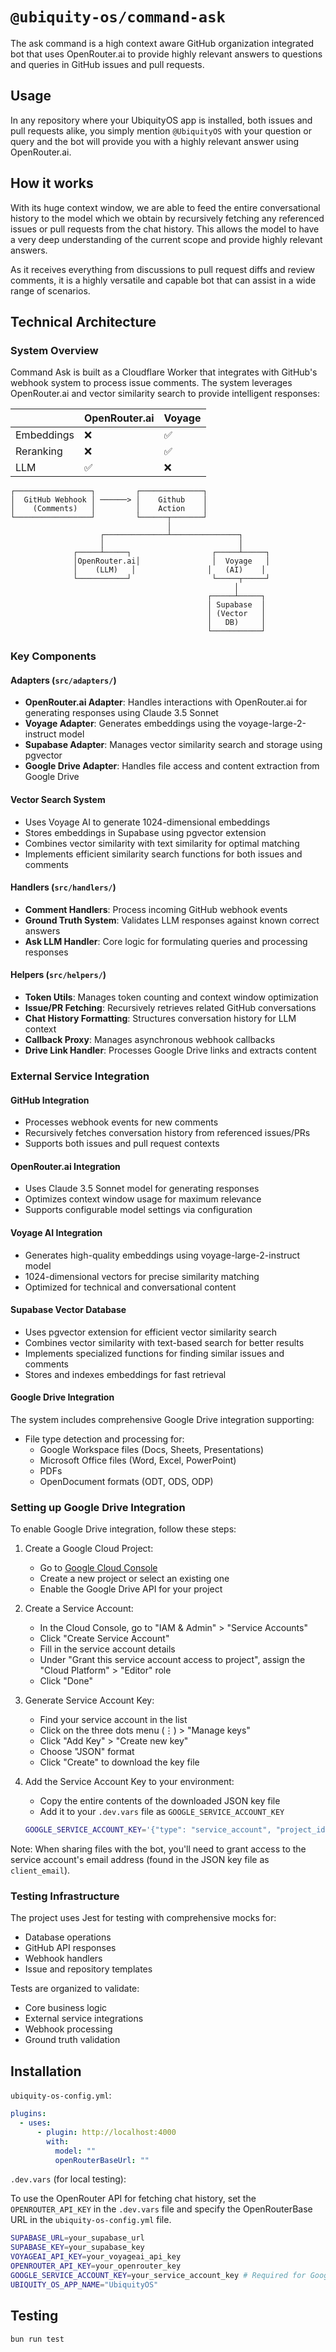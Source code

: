 # `@ubiquity-os/command-ask`

The ask command is a high context aware GitHub organization integrated bot that uses OpenRouter.ai to provide highly relevant answers to questions and queries in GitHub issues and pull requests.

## Usage

In any repository where your UbiquityOS app is installed, both issues and pull requests alike, you simply mention `@UbiquityOS` with your question or query and the bot will provide you with a highly relevant answer using OpenRouter.ai.

## How it works

With its huge context window, we are able to feed the entire conversational history to the model which we obtain by recursively fetching any referenced issues or pull requests from the chat history. This allows the model to have a very deep understanding of the current scope and provide highly relevant answers.

As it receives everything from discussions to pull request diffs and review comments, it is a highly versatile and capable bot that can assist in a wide range of scenarios.

## Technical Architecture

### System Overview

Command Ask is built as a Cloudflare Worker that integrates with GitHub's webhook system to process issue comments. The system leverages OpenRouter.ai and vector similarity search to provide intelligent responses:

|            | OpenRouter.ai | Voyage |
| ---------- | ------------- | ------ |
| Embeddings | ❌            | ✅     |
| Reranking  | ❌            | ✅     |
| LLM        | ✅            | ❌     |

```
┌─────────────────┐         ┌──────────────┐
│  GitHub Webhook │ ──────> │    Github    │
│    (Comments)   │         │    Action    │
└─────────────────┘         └──────┬───────┘
                                   │
                    ┌──────────────┴───────────────┐
                    │                              │
              ┌─────┴─────┐                  ┌─────┴─────┐
              │OpenRouter.ai│                │  Voyage   │
              │    (LLM)   │                │   (AI)    │
              └───────────┘                  └─────┬─────┘
                                                  │
                                            ┌─────┴─────┐
                                            │ Supabase  │
                                            │ (Vector   │
                                            │   DB)     │
                                            └───────────┘
```

### Key Components

#### Adapters (`src/adapters/`)

- **OpenRouter.ai Adapter**: Handles interactions with OpenRouter.ai for generating responses using Claude 3.5 Sonnet
- **Voyage Adapter**: Generates embeddings using the voyage-large-2-instruct model
- **Supabase Adapter**: Manages vector similarity search and storage using pgvector
- **Google Drive Adapter**: Handles file access and content extraction from Google Drive

#### Vector Search System

- Uses Voyage AI to generate 1024-dimensional embeddings
- Stores embeddings in Supabase using pgvector extension
- Combines vector similarity with text similarity for optimal matching
- Implements efficient similarity search functions for both issues and comments

#### Handlers (`src/handlers/`)

- **Comment Handlers**: Process incoming GitHub webhook events
- **Ground Truth System**: Validates LLM responses against known correct answers
- **Ask LLM Handler**: Core logic for formulating queries and processing responses

#### Helpers (`src/helpers/`)

- **Token Utils**: Manages token counting and context window optimization
- **Issue/PR Fetching**: Recursively retrieves related GitHub conversations
- **Chat History Formatting**: Structures conversation history for LLM context
- **Callback Proxy**: Manages asynchronous webhook callbacks
- **Drive Link Handler**: Processes Google Drive links and extracts content

### External Service Integration

#### GitHub Integration

- Processes webhook events for new comments
- Recursively fetches conversation history from referenced issues/PRs
- Supports both issues and pull request contexts

#### OpenRouter.ai Integration

- Uses Claude 3.5 Sonnet model for generating responses
- Optimizes context window usage for maximum relevance
- Supports configurable model settings via configuration

#### Voyage AI Integration

- Generates high-quality embeddings using voyage-large-2-instruct model
- 1024-dimensional vectors for precise similarity matching
- Optimized for technical and conversational content

#### Supabase Vector Database

- Uses pgvector extension for efficient vector similarity search
- Combines vector similarity with text-based search for better results
- Implements specialized functions for finding similar issues and comments
- Stores and indexes embeddings for fast retrieval

#### Google Drive Integration

The system includes comprehensive Google Drive integration supporting:

- File type detection and processing for:
  - Google Workspace files (Docs, Sheets, Presentations)
  - Microsoft Office files (Word, Excel, PowerPoint)
  - PDFs
  - OpenDocument formats (ODT, ODS, ODP)

### Setting up Google Drive Integration

To enable Google Drive integration, follow these steps:

1. Create a Google Cloud Project:

   - Go to [Google Cloud Console](https://console.cloud.google.com)
   - Create a new project or select an existing one
   - Enable the Google Drive API for your project

2. Create a Service Account:

   - In the Cloud Console, go to "IAM & Admin" > "Service Accounts"
   - Click "Create Service Account"
   - Fill in the service account details
   - Under "Grant this service account access to project", assign the "Cloud Platform" > "Editor" role
   - Click "Done"

3. Generate Service Account Key:

   - Find your service account in the list
   - Click on the three dots menu (⋮) > "Manage keys"
   - Click "Add Key" > "Create new key"
   - Choose "JSON" format
   - Click "Create" to download the key file

4. Add the Service Account Key to your environment:
   - Copy the entire contents of the downloaded JSON key file
   - Add it to your `.dev.vars` file as `GOOGLE_SERVICE_ACCOUNT_KEY`
   ```sh
   GOOGLE_SERVICE_ACCOUNT_KEY='{"type": "service_account", "project_id": "..."}'
   ```

Note: When sharing files with the bot, you'll need to grant access to the service account's email address (found in the JSON key file as `client_email`).

### Testing Infrastructure

The project uses Jest for testing with comprehensive mocks for:

- Database operations
- GitHub API responses
- Webhook handlers
- Issue and repository templates

Tests are organized to validate:

- Core business logic
- External service integrations
- Webhook processing
- Ground truth validation

## Installation

`ubiquity-os-config.yml`:

```yml
plugins:
  - uses:
      - plugin: http://localhost:4000
        with:
          model: ""
          openRouterBaseUrl: ""
```

`.dev.vars` (for local testing):

To use the OpenRouter API for fetching chat history, set the `OPENROUTER_API_KEY` in the `.dev.vars` file and specify the OpenRouterBase URL in the `ubiquity-os-config.yml` file.

```sh
SUPABASE_URL=your_supabase_url
SUPABASE_KEY=your_supabase_key
VOYAGEAI_API_KEY=your_voyageai_api_key
OPENROUTER_API_KEY=your_openrouter_key
GOOGLE_SERVICE_ACCOUNT_KEY=your_service_account_key # Required for Google Drive integration
UBIQUITY_OS_APP_NAME="UbiquityOS"
```

## Testing

```sh
bun run test
```
